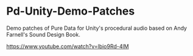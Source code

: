 # Pd-Unity-Demo-Patches
Demo patches of Pure Data for Unity's procedural audio based on Andy Farnell's Sound Design Book.

https://www.youtube.com/watch?v=lbio9Rd-4lM
